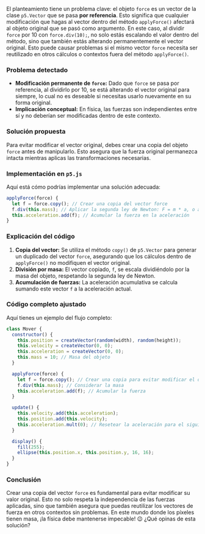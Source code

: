 El planteamiento tiene un problema clave: el objeto `force` es un vector de la clase `p5.Vector` que se pasa **por referencia**. Esto significa que cualquier modificación que hagas al vector dentro del método `applyForce()` afectará al objeto original que se pasó como argumento. En este caso, al dividir `force` por 10 con `force.div(10);`, no solo estás escalando el valor dentro del método, sino que también estás alterando permanentemente el vector original. Esto puede causar problemas si el mismo vector `force` necesita ser reutilizado en otros cálculos o contextos fuera del método `applyForce()`.

### Problema detectado
- **Modificación permanente de `force`:** Dado que `force` se pasa por referencia, al dividirlo por 10, se está alterando el vector original para siempre, lo cual no es deseable si necesitas usarlo nuevamente en su forma original.
- **Implicación conceptual:** En física, las fuerzas son independientes entre sí y no deberían ser modificadas dentro de este contexto.

### Solución propuesta
Para evitar modificar el vector original, debes crear una copia del objeto `force` antes de manipularlo. Esto asegura que la fuerza original permanezca intacta mientras aplicas las transformaciones necesarias.

### Implementación en `p5.js`
Aquí está cómo podrías implementar una solución adecuada:

```javascript
applyForce(force) {
  let f = force.copy(); // Crear una copia del vector force
  f.div(this.mass); // Aplicar la segunda ley de Newton: F = m * a, o a = F / m
  this.acceleration.add(f); // Acumular la fuerza en la aceleración
}
```

### Explicación del código
1. **Copia del vector:** Se utiliza el método `copy()` de `p5.Vector` para generar un duplicado del vector `force`, asegurando que los cálculos dentro de `applyForce()` no modifiquen el vector original.
2. **División por masa:** El vector copiado, `f`, se escala dividiéndolo por la masa del objeto, respetando la segunda ley de Newton.
3. **Acumulación de fuerzas:** La aceleración acumulativa se calcula sumando este vector `f` a la aceleración actual.

### Código completo ajustado
Aquí tienes un ejemplo del flujo completo:

```javascript
class Mover {
  constructor() {
    this.position = createVector(random(width), random(height));
    this.velocity = createVector(0, 0);
    this.acceleration = createVector(0, 0);
    this.mass = 10; // Masa del objeto
  }

  applyForce(force) {
    let f = force.copy(); // Crear una copia para evitar modificar el original
    f.div(this.mass); // Considerar la masa
    this.acceleration.add(f); // Acumular la fuerza
  }

  update() {
    this.velocity.add(this.acceleration);
    this.position.add(this.velocity);
    this.acceleration.mult(0); // Resetear la aceleración para el siguiente frame
  }

  display() {
    fill(255);
    ellipse(this.position.x, this.position.y, 16, 16);
  }
}
```

### Conclusión
Crear una copia del vector `force` es fundamental para evitar modificar su valor original. Esto no solo respeta la independencia de las fuerzas aplicadas, sino que también asegura que puedas reutilizar los vectores de fuerza en otros contextos sin problemas. En este mundo donde los píxeles tienen masa, ¡la física debe mantenerse impecable! 😉 ¿Qué opinas de esta solución?
